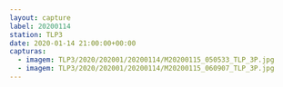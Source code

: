 ```yaml
---
layout: capture
label: 20200114
station: TLP3
date: 2020-01-14 21:00:00+00:00
capturas:
  - imagem: TLP3/2020/202001/20200114/M20200115_050533_TLP_3P.jpg
  - imagem: TLP3/2020/202001/20200114/M20200115_060907_TLP_3P.jpg
---
```

